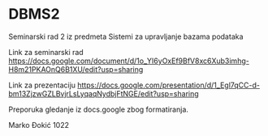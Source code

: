 # DBMS2
Seminarski rad 2 iz predmeta Sistemi za upravljanje bazama podataka

Link za seminarski rad
https://docs.google.com/document/d/1o_YI6yOxEf9BfV8xc6Xub3imhg-H8m21PKAOnQ6B1XU/edit?usp=sharing

Link za prezentaciju
https://docs.google.com/presentation/d/1_Egl7qCC-d-bm13ZjzwGZLBvjrLsLyqaqNydbjFtNGE/edit?usp=sharing

Preporuka gledanje iz docs.google zbog formatiranja.

Marko Đokić 1022
